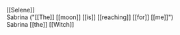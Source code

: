 [[Selene]]  
Sabrina ("[[The]] [[moon]] [[is]] [[reaching]] [[for]] [[me]]")  
Sabrina [[the]] [[Witch]]